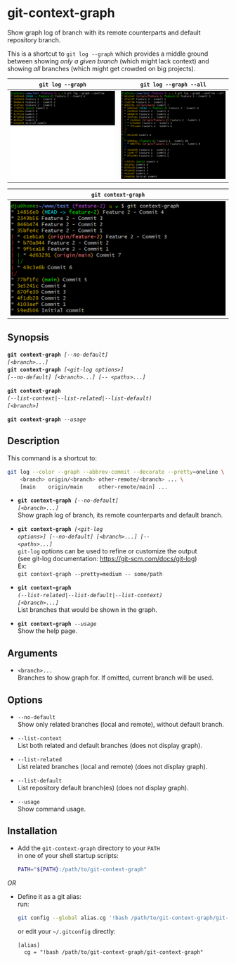 # git-context-graph

Show graph log of branch with its remote counterparts and default repository branch.

This is a shortcut to `git log --graph` which provides a middle ground between
showing _only a given branch_ (which might lack context) and showing _all_ branches 
(which might get crowded on big projects).

|                `git log --graph`                 |               `git log --graph --all`               |
|:------------------------------------------------:|:---------------------------------------------------:|
| ![git log --graph](doc/git-log-graph-single.png) | ![git log --graph --all](doc/git-log-graph-all.png) |

|                **`git context-graph`**                |
|:-----------------------------------------------------:|
| ![git context-graph](doc/git-context-graph-large.png) |

## Synopsis

<code><b>git context-graph</b> <i>[--no-default] [&lt;branch&gt;...]</i></code>  
<code><b>git</b> <b>context-graph</b> <i>[&lt;git-log options&gt;] [--no-default] [&lt;branch&gt;...] [-- &lt;paths&gt;...]</i></code>  

<code><b>git context-graph</b> <i>(--list-context|--list-related|--list-default) [&lt;branch&gt;]</i></code>  

<code><b>git context-graph</b> <i>--usage</i></code>

## Description

This command is a shortcut to:
```bash
git log --color --graph --abbrev-commit --decorate --pretty=oneline \
    <branch> origin/<branch> other-remote/<branch> ... \
    [main    origin/main     other-remote/main] ...
```

* <code><b>git</b> <b>context-graph</b> <i>[--no-default] [&lt;branch&gt;...]</i></code>  
  Show graph log of branch, its remote counterparts and default branch.

* <code><b>git</b> <b>context-graph</b> <i>[&lt;git-log options&gt;] [--no-default] [&lt;branch&gt;...] [-- &lt;paths&gt;...]</i></code>  
  `git-log` options can be used to refine or customize the output  
  (see git-log documentation: https://git-scm.com/docs/git-log)  
  Ex:  
  <code>git context-graph --pretty=medium -- some/path</code>

* <code><b>git</b> <b>context-graph</b> <i>(--list-related|--list-default|--list-context) [&lt;branch&gt;...]</i></code>  
  List branches that would be shown in the graph.

* <code><b>git</b> <b>context-graph</b> <i>--usage</i></code>  
  Show the help page.

## Arguments

* `<branch>...`  
  Branches to show graph for. If omitted, current branch will be used.

## Options

* `--no-default`  
  Show only related branches (local and remote), without default branch.

* `--list-context`  
  List both related and default branches (does not display graph).

* `--list-related`  
  List related branches (local and remote) (does not display graph).

* `--list-default`  
  List repository default branch(es) (does not display graph).

* `--usage`  
  Show command usage.

## Installation

* Add the `git-context-graph` directory to your `PATH`<br>
  in one of your shell startup scripts:
  ```bash
  PATH="${PATH}:/path/to/git-context-graph"
  ```

_OR_ 

* Define it as a git alias:<br>
  run:
  ```bash
  git config --global alias.cg '!bash /path/to/git-context-graph/git-context-graph'
  ```
  or edit your `~/.gitconfig` directly:
  ```
  [alias]
  	cg = "!bash /path/to/git-context-graph/git-context-graph"
  ```
